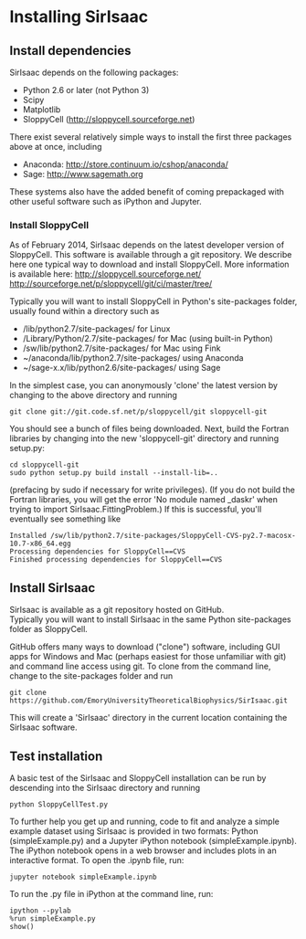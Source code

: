Installing SirIsaac
===================

## Install dependencies

SirIsaac depends on the following packages:

- Python 2.6 or later (not Python 3)
- Scipy
- Matplotlib
- SloppyCell (http://sloppycell.sourceforge.net)

There exist several relatively simple ways to install
the first three packages above at once, including

- Anaconda: http://store.continuum.io/cshop/anaconda/
- Sage: http://www.sagemath.org

These systems also have the added benefit of coming
prepackaged with other useful software such as
iPython and Jupyter.

### Install SloppyCell

As of February 2014, SirIsaac depends on the latest
developer version of SloppyCell.  This software is
available through a git repository.
We describe here one typical way to download and 
install SloppyCell.
More information is available here: 
http://sloppycell.sourceforge.net/
http://sourceforge.net/p/sloppycell/git/ci/master/tree/

Typically you will want to install SloppyCell in Python's
site-packages folder, usually found within a directory such as

* /lib/python2.7/site-packages/ for Linux
* /Library/Python/2.7/site-packages/ for Mac (using built-in Python)
* /sw/lib/python2.7/site-packages/ for Mac using Fink
* ~/anaconda/lib/python2.7/site-packages/ using Anaconda
* ~/sage-x.x/lib/python2.6/site-packages/ using Sage

In the simplest case, you can anonymously 'clone' the latest version 
by changing to the above directory and running

    git clone git://git.code.sf.net/p/sloppycell/git sloppycell-git

You should see a bunch of files being downloaded.  Next,
build the Fortran libraries by changing into the new 'sloppycell-git' 
directory and running setup.py:

    cd sloppycell-git
    sudo python setup.py build install --install-lib=..

(prefacing by sudo if necessary for write privileges).  (If you
do not build the Fortran libraries, you will
get the error 'No module named _daskr' when trying to
import SirIsaac.FittingProblem.)  If this is successful, you'll 
eventually see something like 

    Installed /sw/lib/python2.7/site-packages/SloppyCell-CVS-py2.7-macosx-10.7-x86_64.egg
    Processing dependencies for SloppyCell==CVS
    Finished processing dependencies for SloppyCell==CVS


## Install SirIsaac

SirIsaac is available as a git repository hosted on GitHub.  
Typically you will want to install SirIsaac in the same Python
site-packages folder as SloppyCell.  

GitHub offers many ways to download ("clone") software, including
GUI apps for Windows and Mac (perhaps easiest for those unfamiliar with git) 
and command line access using git.  To clone from 
the command line, change to the site-packages folder and run

    git clone https://github.com/EmoryUniversityTheoreticalBiophysics/SirIsaac.git

This will create a 'SirIsaac' directory in the current
location containing the SirIsaac software.

## Test installation

A basic test of the SirIsaac and SloppyCell installation can be
run by descending into the SirIsaac directory and running

    python SloppyCellTest.py

To further help you get up and running, 
code to fit and analyze a simple example dataset 
using SirIsaac is provided in two formats: 
Python (simpleExample.py) and a Jupyter iPython 
notebook (simpleExample.ipynb).  The 
iPython notebook opens in a web browser and 
includes plots in an interactive format.  To 
open the .ipynb file, run:
    
    jupyter notebook simpleExample.ipynb

To run the .py file in iPython at the command line, run:

    ipython --pylab
    %run simpleExample.py
    show()

